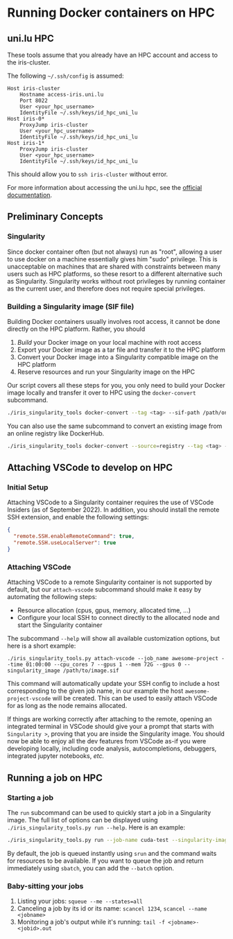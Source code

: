 # Running Docker containers on HPC

## uni.lu HPC

These tools assume that you already have an HPC account and access to the iris-cluster.

The following `~/.ssh/config` is assumed:

```
Host iris-cluster
    Hostname access-iris.uni.lu
    Port 8022
    User <your_hpc_username>
    IdentityFile ~/.ssh/keys/id_hpc_uni_lu
Host iris-0*
    ProxyJump iris-cluster
    User <your_hpc_username>
    IdentityFile ~/.ssh/keys/id_hpc_uni_lu
Host iris-1*
    ProxyJump iris-cluster
    User <your_hpc_username>
    IdentityFile ~/.ssh/keys/id_hpc_uni_lu
```

This should allow you to `ssh iris-cluster` without error.

For more information about accessing the uni.lu hpc, see the [official documentation](https://hpc.uni.lu).

## Preliminary Concepts

### Singularity

Since docker container often (but not always) run as "root", allowing a user to use docker on a machine essentially gives him "sudo" privilege.
This is unacceptable on machines that are shared with constraints between many users such as HPC platforms, so these resort to a different alternative such as Singularity.
Singularity works without root privileges by running container as the current user, and therefore does not require special privileges.

### Building a Singularity image (SIF file)

Building Docker containers usually involves root access, it cannot be done directly on the HPC platform. Rather, you should

1. _Build_ your Docker image on your local machine with root access
2. Export your Docker image as a tar file and transfer it to the HPC platform
3. Convert your Docker image into a Singularity compatible image on the HPC platform
4. Reserve resources and run your Singularity image on the HPC

Our script covers all these steps for you, you only need to build your Docker image locally and transfer it over to HPC using the `docker-convert` subcommand.

```bash
./iris_singularity_tools docker-convert --tag <tag> --sif-path /path/on/iris/for/image.sif
```

You can also use the same subcommand to convert an existing image from an online registry like DockerHub.

```bash
./iris_singularity_tools docker-convert --source=registry --tag <tag> --sif-path /path/on/iris/for/image.sif
```

## Attaching VSCode to develop on HPC

### Initial Setup

Attaching VSCode to a Singularity container requires the use of VSCode Insiders (as of September 2022). In addition, you should install the remote SSH extension, and enable the following settings:

```json
{
  "remote.SSH.enableRemoteCommand": true,
  "remote.SSH.useLocalServer": true
}
```

### Attaching VSCode

Attaching VSCode to a remote Singularity container is not supported by default, but our `attach-vscode` subcommand should make it easy by automating the following steps:

- Resource allocation (cpus, gpus, memory, allocated time, ...)
- Configure your local SSH to connect directly to the allocated node and start the Singularity container

The subcommand `--help` will show all available customization options, but here is a short example:

```
./iris_singularity_tools.py attach-vscode --job_name awesome-project --time 01:00:00 --cpu_cores 7 --gpus 1 --mem 72G --gpus 0 --singularity_image /path/to/image.sif
```

This command will automatically update your SSH config to include a host corresponding to the given job name, in our example the host `awesome-project-vscode` will be created. This can be used to easily attach VSCode for as long as the node remains allocated.

If things are working correctly after attaching to the remote, opening an integrated terminal in VSCode should give your a prompt that starts with `Singularity >`, proving that you are inside the Singularity image. You should now be able to enjoy all the dev features from VSCode as-if you were developing locally, including code analysis, autocompletions, debuggers, integrated jupyter notebooks, _etc._

## Running a job on HPC

### Starting a job

The `run` subcommand can be used to quickly start a job in a Singularity image. The full list of options can be displayed using `./iris_singularity_tools.py run --help`. Here is an example:

```bash
./iris_singularity_tools.py run --job-name cuda-test --singularity-image /path/to/image.sif --time "00:10:00" --cpus 2 --gpus 1 --mem 8G command_to_run --command_arg1 --command_arg2 arg3
```

By default, the job is queued instantly using `srun` and the command waits for resources to be available. If you want to queue the job and return immediately using `sbatch`, you can add the `--batch` option.

### Baby-sitting your jobs

1. Listing your jobs: `squeue --me --states=all`
2. Canceling a job by its id or its name: `scancel 1234`, `scancel --name <jobname>`
3. Monitoring a job's output while it's running: `tail -f <jobname>-<jobid>.out`
